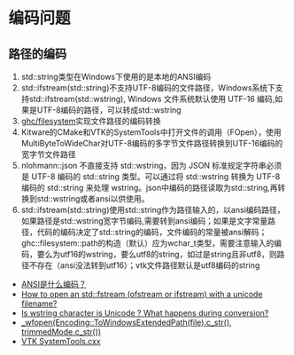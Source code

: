# 编码问题

## 路径的编码

1. std::string类型在Windows下使用的是本地的ANSI编码
2. std::ifstream(std::string)不支持UTF-8编码的文件路径，Windows系统下支持std::ifstream(std::wstring), Windows 文件系统默认使用 UTF-16 编码,如果是UTF-8编码的路径，可以转成std::wstring
3. [ghc/filesystem](https://github.com/gulrak/filesystem)实现文件路径的编码转换
4. Kitware的CMake和VTK的SystemTools中打开文件的调用（FOpen），使用MultiByteToWideChar对UTF-8编码的多字节文件路径转换到UTF-16编码的宽字节文件路径
5. nlohmann::json 不直接支持 std::wstring，因为 JSON 标准规定字符串必须是 UTF-8 编码的 std::string 类型。可以通过将 std::wstring 转换为 UTF-8 编码的 std::string 来处理 wstring。json中编码的路径读取为std::string,再转换到std::wstring或者ansi以供使用。
6. std::ifstream(std::string)使用std::string作为路径输入的，以ansi编码路径，如果路径是std::wstring宽字节编码,需要转到ansi编码；如果是文字常量路径，代码的编码决定了std::string的编码，文件编码的常量被ansi解码；ghc::filesystem::path的构造（默认）应为wchar_t类型，需要注意输入的编码，要么为utf16的wstring，要么utf8的string，如过是string且非utf8，则路径不存在（ansi没法转到utf16）；vtk文件路径默认是utf8编码的string


- [ANSI是什么编码？](https://www.cnblogs.com/malecrab/p/5300486.html)
- [How to open an std::fstream (ofstream or ifstream) with a unicode filename?](https://stackoverflow.com/questions/821873/how-to-open-an-stdfstream-ofstream-or-ifstream-with-a-unicode-filename)
- [Is wstring character is Unicode ? What happens during conversion?](https://stackoverflow.com/questions/27225196/is-wstring-character-is-unicode-what-happens-during-conversion)
- [_wfopen(Encoding::ToWindowsExtendedPath(file).c_str(), trimmedMode.c_str())](https://github.com/Kitware/CMake/blob/master/Source/kwsys/SystemTools.cxx#L998)
- [VTK SystemTools.cxx]()